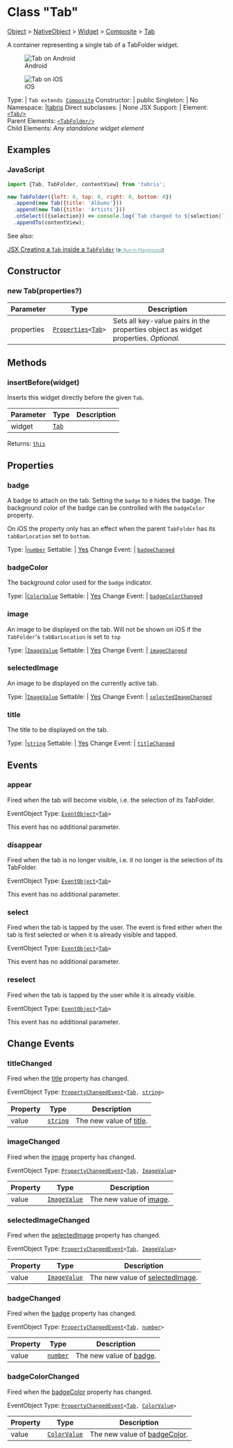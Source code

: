 ---
---
# Class "Tab"

<a href="https://developer.mozilla.org/en-US/docs/Web/JavaScript/Reference/Global_Objects/Object" title="View &quot;Object&quot; on MDN">Object</a> > <a href="NativeObject.html" title="NativeObject Class Reference">NativeObject</a> > <a href="Widget.html" title="Widget Class Reference">Widget</a> > <a href="Composite.html" title="Composite Class Reference">Composite</a> > <a href="#" >Tab</a>

A container representing a single tab of a TabFolder widget.


<div class="tabris-image"><figure><div><img srcset="img/android/Tab.png 2x" src="img/android/Tab.png" alt="Tab on Android"/></div><figcaption>Android</figcaption></figure><figure><div><img srcset="img/ios/Tab.png 2x" src="img/ios/Tab.png" alt="Tab on iOS"/></div><figcaption>iOS</figcaption></figure></div>

Type: | <code style="white-space: nowrap">Tab extends <a href="Composite.html" title="Composite Class Reference">Composite</a></code>
Constructor: | public
Singleton: | No
Namespace: |<a href="../modules.html#startup" >tabris</a>
Direct subclasses: | None
JSX Support: | Element: <code style="white-space: nowrap"><a href="#" >&lt;Tab/&gt;</a></code><br/>Parent Elements: <code style="white-space: nowrap"><a href="TabFolder.html" title="TabFolder Class Reference">&lt;TabFolder/&gt;</a></code><br/>Child Elements: *Any standalone widget element*<br/>

## Examples
### JavaScript


```js
import {Tab, TabFolder, contentView} from 'tabris';

new TabFolder({left: 0, top: 0, right: 0, bottom: 0})
  .append(new Tab({title: 'Albums'}))
  .append(new Tab({title: 'Artists'}))
  .onSelect(({selection}) => console.log(`Tab changed to ${selection}`))
  .appendTo(contentView);
```



See also:
  
[<span class='language jsx'>JSX</span> Creating a `Tab` inside a `TabFolder`](https://github.com/eclipsesource/tabris-js/tree/v3.7.2/snippets/tabfolder.jsx) <span style="font-size: 75%;">[<a href="https://playground.tabris.com/?gitref=v3.7.2&snippet=tabfolder.jsx" style="color: cadetblue;">► Run in Playground</a>]</span>

## Constructor

### new Tab(properties?)

Parameter|Type|Description
-|-|-
properties | <code style="white-space: nowrap"><a href="Widget.html#propertieswidget" title="Widget Class Type">Properties</a>&lt;<a href="#" >Tab</a>&gt;</code> | Sets all key-value pairs in the properties object as widget properties. *Optional.*

## Methods

### insertBefore(widget)



Inserts this widget directly before the given `Tab`.


Parameter|Type|Description
-|-|-
widget | <code style="white-space: nowrap"><a href="#" >Tab</a></code> | 


Returns: <code style="white-space: nowrap"><a href="#" title="This object">this</a></code>


## Properties

### badge


A badge to attach on the tab. Setting the `badge` to `0` hides the badge. The background color of the badge can be controlled with the `badgeColor` property.

On iOS the property only has an effect when the parent `TabFolder` has its `tabBarLocation` set to `bottom`.

Type: |<code style="white-space: nowrap"><a href="https://developer.mozilla.org/en-US/docs/Web/JavaScript/Data_structures#number_type" title="View &quot;number&quot; on MDN">number</a></code>
Settable: | <a href="../widget-basics.html#widget-properties" >Yes</a>
Change Event: | [`badgeChanged`](#badgechanged)




### badgeColor


The background color used for the `badge` indicator.

Type: |<code style="white-space: nowrap"><a href="Color.html#colorvalue" title="Color Class Type">ColorValue</a></code>
Settable: | <a href="../widget-basics.html#widget-properties" >Yes</a>
Change Event: | [`badgeColorChanged`](#badgecolorchanged)




### image


An image to be displayed on the tab.  Will not be shown on iOS if the `TabFolder`'s `tabBarLocation` is set to `top`

Type: |<code style="white-space: nowrap"><a href="Image.html#imagevalue" title="Image Class Type">ImageValue</a></code>
Settable: | <a href="../widget-basics.html#widget-properties" >Yes</a>
Change Event: | [`imageChanged`](#imagechanged)




### selectedImage


An image to be displayed on the currently active tab.

Type: |<code style="white-space: nowrap"><a href="Image.html#imagevalue" title="Image Class Type">ImageValue</a></code>
Settable: | <a href="../widget-basics.html#widget-properties" >Yes</a>
Change Event: | [`selectedImageChanged`](#selectedimagechanged)




### title


The title to be displayed on the tab.

Type: |<code style="white-space: nowrap"><a href="https://developer.mozilla.org/en-US/docs/Web/JavaScript/Data_structures#string_type" title="View &quot;string&quot; on MDN">string</a></code>
Settable: | <a href="../widget-basics.html#widget-properties" >Yes</a>
Change Event: | [`titleChanged`](#titlechanged)





## Events

### appear

Fired when the tab will become visible, i.e. the selection of its TabFolder.

EventObject Type: <code style="white-space: nowrap"><a href="EventObject.html" title="EventObject Class Reference">EventObject</a>&lt;<a href="#" >Tab</a>&gt;</code>

This event has no additional parameter.
### disappear

Fired when the tab is no longer visible, i.e. it no longer is the selection of its TabFolder.

EventObject Type: <code style="white-space: nowrap"><a href="EventObject.html" title="EventObject Class Reference">EventObject</a>&lt;<a href="#" >Tab</a>&gt;</code>

This event has no additional parameter.
### select

Fired when the tab is tapped by the user. The event is fired either when the tab is first selected or when it is already visible and tapped.

EventObject Type: <code style="white-space: nowrap"><a href="EventObject.html" title="EventObject Class Reference">EventObject</a>&lt;<a href="#" >Tab</a>&gt;</code>

This event has no additional parameter.
### reselect

Fired when the tab is tapped by the user while it is already visible.

EventObject Type: <code style="white-space: nowrap"><a href="EventObject.html" title="EventObject Class Reference">EventObject</a>&lt;<a href="#" >Tab</a>&gt;</code>

This event has no additional parameter.
## Change Events

### titleChanged

Fired when the [title](#title) property has changed.

EventObject Type: <code style="white-space: nowrap"><a href="ChangeListeners.html#propertychangedeventtargettype-valuetype" title="ChangeListeners Class Type">PropertyChangedEvent</a>&lt;<a href="#" >Tab</a>, <a href="https://developer.mozilla.org/en-US/docs/Web/JavaScript/Data_structures#string_type" title="View &quot;string&quot; on MDN">string</a>&gt;</code>

Property|Type|Description
-|-|-
value | <code style="white-space: nowrap"><a href="https://developer.mozilla.org/en-US/docs/Web/JavaScript/Data_structures#string_type" title="View &quot;string&quot; on MDN">string</a></code> | The new value of [title](#title).

### imageChanged

Fired when the [image](#image) property has changed.

EventObject Type: <code style="white-space: nowrap"><a href="ChangeListeners.html#propertychangedeventtargettype-valuetype" title="ChangeListeners Class Type">PropertyChangedEvent</a>&lt;<a href="#" >Tab</a>, <a href="Image.html#imagevalue" title="Image Class Type">ImageValue</a>&gt;</code>

Property|Type|Description
-|-|-
value | <code style="white-space: nowrap"><a href="Image.html#imagevalue" title="Image Class Type">ImageValue</a></code> | The new value of [image](#image).

### selectedImageChanged

Fired when the [selectedImage](#selectedimage) property has changed.

EventObject Type: <code style="white-space: nowrap"><a href="ChangeListeners.html#propertychangedeventtargettype-valuetype" title="ChangeListeners Class Type">PropertyChangedEvent</a>&lt;<a href="#" >Tab</a>, <a href="Image.html#imagevalue" title="Image Class Type">ImageValue</a>&gt;</code>

Property|Type|Description
-|-|-
value | <code style="white-space: nowrap"><a href="Image.html#imagevalue" title="Image Class Type">ImageValue</a></code> | The new value of [selectedImage](#selectedimage).

### badgeChanged

Fired when the [badge](#badge) property has changed.

EventObject Type: <code style="white-space: nowrap"><a href="ChangeListeners.html#propertychangedeventtargettype-valuetype" title="ChangeListeners Class Type">PropertyChangedEvent</a>&lt;<a href="#" >Tab</a>, <a href="https://developer.mozilla.org/en-US/docs/Web/JavaScript/Data_structures#number_type" title="View &quot;number&quot; on MDN">number</a>&gt;</code>

Property|Type|Description
-|-|-
value | <code style="white-space: nowrap"><a href="https://developer.mozilla.org/en-US/docs/Web/JavaScript/Data_structures#number_type" title="View &quot;number&quot; on MDN">number</a></code> | The new value of [badge](#badge).

### badgeColorChanged

Fired when the [badgeColor](#badgecolor) property has changed.

EventObject Type: <code style="white-space: nowrap"><a href="ChangeListeners.html#propertychangedeventtargettype-valuetype" title="ChangeListeners Class Type">PropertyChangedEvent</a>&lt;<a href="#" >Tab</a>, <a href="Color.html#colorvalue" title="Color Class Type">ColorValue</a>&gt;</code>

Property|Type|Description
-|-|-
value | <code style="white-space: nowrap"><a href="Color.html#colorvalue" title="Color Class Type">ColorValue</a></code> | The new value of [badgeColor](#badgecolor).


